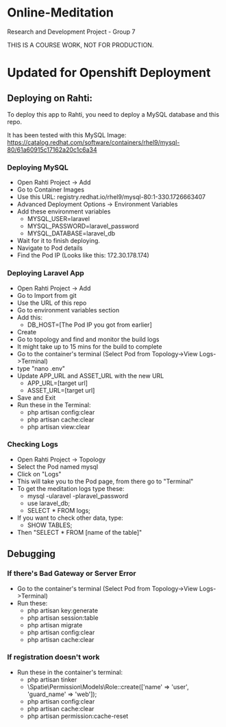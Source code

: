 # Online-Meditation

Research and Development Project - Group 7

THIS IS A COURSE WORK, NOT FOR PRODUCTION.


# Updated for Openshift Deployment

## Deploying on Rahti:

To deploy this app to Rahti, you need to deploy a MySQL database and this repo.

It has been tested with this MySQL Image:
https://catalog.redhat.com/software/containers/rhel9/mysql-80/61a60915c17162a20c1c6a34

### Deploying MySQL
- Open Rahti Project -> Add
- Go to Container Images
- Use this URL: registry.redhat.io/rhel9/mysql-80:1-330.1726663407
- Advanced Deployment Options -> Environment Variables
- Add these environment variables
  - MYSQL_USER=laravel
  - MYSQL_PASSWORD=laravel_password
  - MYSQL_DATABASE=laravel_db
- Wait for it to finish deploying.
- Navigate to Pod details
- Find the Pod IP (Looks like this: 172.30.178.174)

### Deploying Laravel App
- Open Rahti Project -> Add
- Go to Import from git
- Use the URL of this repo
- Go to environment variables section
- Add this:
    - DB_HOST=[The Pod IP you got from earlier]
- Create
- Go to topology and find and monitor the build logs
- It might take up to 15 mins for the build to complete
- Go to the container's terminal (Select Pod from Topology->View Logs->Terminal)
- type "nano .env"
- Update APP_URL and ASSET_URL with the new URL
	- APP_URL=[target url]
    - ASSET_URL=[target url]
- Save and Exit
- Run these in the Terminal:
    - php artisan config:clear
    - php artisan cache:clear
    - php artisan view:clear
	
### Checking Logs
- Open Rahti Project -> Topology
- Select the Pod named mysql
- Click on "Logs"
- This will take you to the Pod page, from there go to "Terminal"
- To get the meditation logs type these:
	- mysql -ularavel -plaravel_password
	- use laravel_db;
	- SELECT * FROM logs;
- If you want to check other data, type:
	- SHOW TABLES;
- Then "SELECT * FROM [name of the table]"

## Debugging
###  If there's Bad Gateway or Server Error
- Go to the container's terminal (Select Pod from Topology->View Logs->Terminal)
- Run these:
  - php artisan key:generate
  - php artisan session:table
  - php artisan migrate
  - php artisan config:clear
  - php artisan cache:clear

### If registration doesn't work
- Run these in the container's terminal:
    - php artisan tinker
    - \Spatie\Permission\Models\Role::create(['name' => 'user', 'guard_name' => 'web']);
    - php artisan config:clear
    - php artisan cache:clear
    - php artisan permission:cache-reset